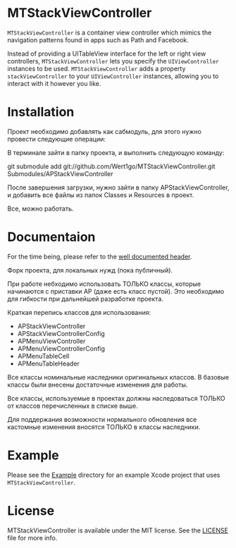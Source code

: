 MTStackViewController
=====================

`MTStackViewController` is a container view controller which mimics the navigation patterns found in apps such as Path and Facebook.

Instead of providing a UITableView interface for the left or right view controllers, `MTStackViewController` lets you
specify the `UIViewController` instances to be used. `MTStackViewController` adds a property `stackViewController` to your
`UIViewController` instances, allowing you to interact with it however you like.

Installation
=========

Проект необходимо добавлять как сабмодуль, для этого нужно провести следующие операции:

В терминале зайти в папку проекта, и выполнить следующую команду:

git submodule add git://github.com/Wert1go/MTStackViewController.git Submodules/APStackViewController

После завершения загрузки, нужно зайти в папку APStackViewController, и добавить все файлы из папок Classes и Resources в проект.

Все, можно работать.


Documentaion
============

For the time being, please refer to the [well documented header](https://github.com/willowtreeapps/MTStackViewController/blob/master/Classes/MTStackViewController.h).

Форк проекта, для локальных нужд (пока публичный).

При работе небходимо использовать ТОЛЬКО классы, которые начинаются с приставки AP (даже есть класс пустой). Это необходимо для гибкости при дальнейшей разработке проекта.

Краткая перепись классов для использования:

* APStackViewController
* APStackViewControllerConfig
* APMenuViewController
* APMenuViewControllerConfig
* APMenuTableCell
* APMenuTableHeader

Все классы номинальные наследники оригинальных классов. В базовые классы были внесены достаточные изменения для работы.

Все классы, используемые в проектах должны наследоваться ТОЛЬКО от классов перечисленных в списке выше.

Для поддержания возможности нормального обновления все кастомные изменения вносятся ТОЛЬКО в классы наследники.

Example
=======

Please see the [Example](https://github.com/willowtreeapps/MTStackViewController/tree/master/Example) directory for an example Xcode project that uses `MTStackViewController`.

License
=======
MTStackViewController is available under the MIT license. See the [LICENSE](https://github.com/willowtreeapps/MTStackViewController/blob/master/LICENSE) file for more info.
